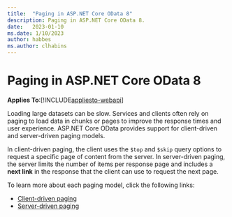 ```yaml
---
title:  "Paging in ASP.NET Core OData 8"
description: Paging in ASP.NET Core OData 8.
date:   2023-01-10
ms.date: 1/10/2023
author: habbes
ms.author: clhabins
---
```


# Paging in ASP.NET Core OData 8

**Applies To**:[!INCLUDE[appliesto-webapi](../../includes/appliesto-webapi-v8.md)]

Loading large datasets can be slow. Services and clients often rely on paging to load data in chunks or pages to improve the response times and user experience. ASP.NET Core OData provides support for client-driven and server-driven paging models.

In client-driven paging, the client uses the `$top` and `$skip` query options to request a specific page of content from the server. In server-driven paging, the server limits the number of items per response page and includes a **next link** in the response that the client can use to request the next page.

To learn more about each paging model, click the following links:

- [Client-driven paging](/odata/webapi-8/fundamentals/client-driven-paging)
- [Server-driven paging](/odata/webapi-8/fundamentals/server-driven-paging)
